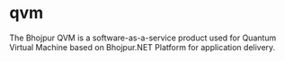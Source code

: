 # qvm
The Bhojpur QVM is a software-as-a-service product used for Quantum Virtual Machine based on Bhojpur.NET Platform for application delivery.

